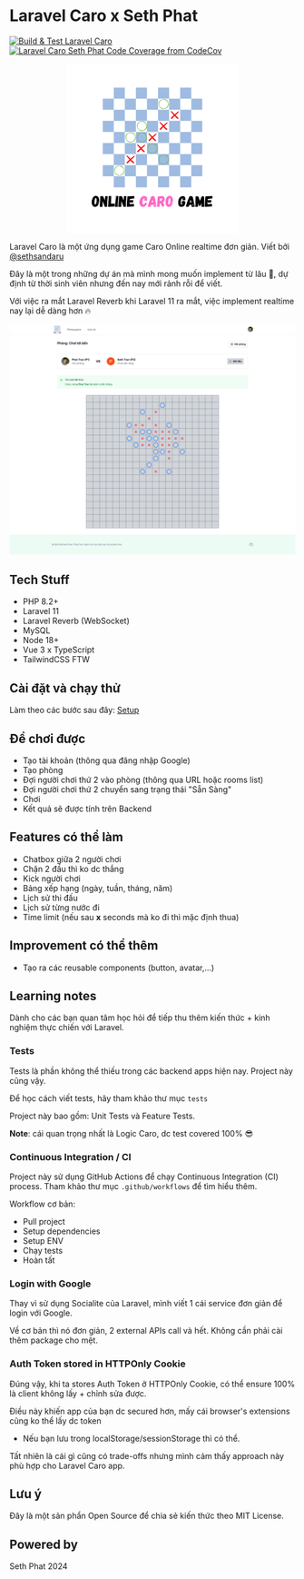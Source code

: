 # Laravel Caro x Seth Phat
[![Build & Test Laravel Caro](https://github.com/sethsandaru/laravel-caro/actions/workflows/build.yml/badge.svg)](https://github.com/sethsandaru/laravel-caro/actions/workflows/build.yml)
[![Laravel Caro Seth Phat Code Coverage from CodeCov](https://codecov.io/gh/sethsandaru/laravel-caro/graph/badge.svg?token=19V492OLJ7)](https://codecov.io/gh/sethsandaru/laravel-caro)


<p align="center" width="100%">
    <img src="./resources/web-app/assets/logo.png" align="center" width="300">
</p>

Laravel Caro là một ứng dụng game Caro Online realtime đơn giản. Viết bởi [@sethsandaru](https://github.com/sethsandaru)

Đây là một trong những dự án mà mình mong muốn implement từ lâu 🥰, dự định từ thời sinh viên nhưng đến nay mới 
rảnh rỗi để viết.

Với việc ra mắt Laravel Reverb khi Laravel 11 ra mắt, việc implement realtime nay lại dễ dàng hơn 🔥

![chơi game caro được code trên Laravel bởi sethsandaru](./public/screenshots/game.png)

## Tech Stuff

- PHP 8.2+
- Laravel 11
- Laravel Reverb (WebSocket)
- MySQL
- Node 18+
- Vue 3 x TypeScript
- TailwindCSS FTW

## Cài đặt và chạy thử

Làm theo các bước sau đây: [Setup](./SETUP.md)

## Để chơi được

- Tạo tài khoản (thông qua đăng nhập Google)
- Tạo phòng
- Đợi người chơi thứ 2 vào phòng (thông qua URL hoặc rooms list)
- Đợi người chơi thứ 2 chuyển sang trạng thái "Sẵn Sàng"
- Chơi
- Kết quả sẽ được tính trên Backend

## Features có thể làm

- Chatbox giữa 2 người chơi
- Chặn 2 đầu thì ko dc thắng
- Kick người chơi
- Bảng xếp hạng (ngày, tuần, tháng, năm)
- Lịch sử thi đấu
- Lịch sử từng nước đi
- Time limit (nếu sau **x** seconds mà ko đi thì mặc định thua)

## Improvement có thể thêm
- Tạo ra các reusable components (button, avatar,...)

## Learning notes

Dành cho các bạn quan tâm học hỏi để tiếp thu thêm kiến thức + kinh nghiệm thực chiến với Laravel.

### Tests

Tests là phần không thể thiếu trong các backend apps hiện nay. Project này cũng vậy.

Để học cách viết tests, hãy tham khảo thư mục `tests`

Project này bao gồm: Unit Tests và Feature Tests.

**Note**: cái quan trọng nhất là Logic Caro, dc test covered 100% 😎

### Continuous Integration / CI

Project này sử dụng GitHub Actions để chạy Continuous Integration (CI) process. Tham khảo thư mục `.github/workflows` để tìm hiểu thêm.

Workflow cơ bản:

- Pull project
- Setup dependencies
- Setup ENV
- Chạy tests
- Hoàn tất

### Login with Google

Thay vì sử dụng Socialite của Laravel, mình viết 1 cái service đơn giản để login với Google.

Về cơ bản thì nó đơn giản, 2 external APIs call và hết. Không cần phải cài thêm package cho mệt.

### Auth Token stored in HTTPOnly Cookie

Đúng vậy, khi ta stores Auth Token ở HTTPOnly Cookie, có thể ensure 100% là client không lấy + chỉnh sửa được.

Điều này khiến app của bạn dc secured hơn, mấy cái browser's extensions cũng ko thể lấy dc token 

- Nếu bạn lưu trong localStorage/sessionStorage thì có thể.

Tất nhiên là cái gì cũng có trade-offs nhưng mình cảm thấy approach này phù hợp cho Laravel Caro app.

## Lưu ý

Đây là một sản phẩn Open Source để chia sẻ kiến thức theo MIT License.

## Powered by

Seth Phat 2024
